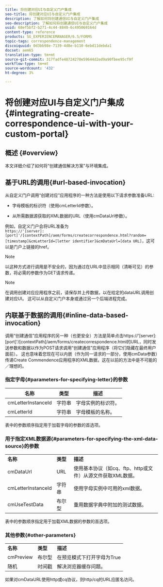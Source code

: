 ```yaml
---
title: 将创建对应UI与自定义门户集成
seo-title: 将创建对应UI与自定义门户集成
description: 了解如何将创建通信UI与自定义门户集成
seo-description: 了解如何将创建通信UI与自定义门户集成
uuid: 68ef5bf2-b271-4c44-8840-6c495069164d
content-type: reference
products: SG_EXPERIENCEMANAGER/6.5/FORMS
topic-tags: correspondence-management
discoiquuid: 0d3bb98e-7139-4d8e-b110-6ebd11debda1
docset: aem65
translation-type: tm+mt
source-git-commit: 317fadfe48724270e59644d2ed9a90fbee95cf9f
workflow-type: tm+mt
source-wordcount: '432'
ht-degree: 3%

---
```



# 将创建对应UI与自定义门户集成{#integrating-create-correspondence-ui-with-your-custom-portal}

## 概述 {#overview}

本文详细介绍了如何将“创建通信解决方案”与环境集成。

## 基于URL的调用{#url-based-invocation}

从自定义门户调用“创建对应”应用程序的一种方法是使用以下请求参数准备URL:

* 字母模板的标识符（使用cmLetterId参数）。

* 从所需数据源获取的XML数据的URL（使用cmDataUrl参数）。

例如，自定义门户会将URL准备为\
`https://'[server]:[port]'/[contextPath]/aem/forms/createcorrespondence.html?random=[timestamp]&cmLetterId=[letter identifier]&cmDataUrl=[data URL]`，这可以是门户上链接的href。

>[!NOTE]
>
>以这种方式进行调用是不安全的，因为通过在URL中显示相同（清晰可见）的参数，将必需的参数作为GET请求传递。

>[!NOTE]
>
>在调用创建对应应用程序之前，请保存并上传数据，以在给定的dataURL调用创建对应UI。 这可以从自定义门户本身或通过另一个后端进程完成。

## 内联基于数据的调用{#inline-data-based-invocation}

调用“创建通信”应用程序的另一种（也更安全）方法是简单点击https://&#39;[server]:[port]&#39;/[contextPath]/aem/forms/createcorrespondence.html的URL，同时发送参数和数据以作为POST请求调用“创建通信”应用程序（将它们隐藏在最终用户面前）。 这也意味着您现在可以内嵌（作为同一请求的一部分，使用cmData参数）传递Create Commendence应用程序的XML数据，这在以前的方法中是不可能的／理想的。

### 指定字母{#parameters-for-specifying-letter}的参数

| **名称** | **类型** | **描述** |
|---|---|---|
| cmLetterInstanceId | 字符串 | 字母实例的标识符。 |
| cmLetterId | 字符串 | 字母模板的名称。 |

表中的参数顺序指定用于加载字母的参数的首选项。

### 用于指定XML数据源{#parameters-for-specifying-the-xml-data-source}的参数

<table>
 <tbody>
  <tr>
   <td><strong>名称</strong></td> 
   <td><strong>类型</strong></td> 
   <td><strong>描述</strong></td> 
  </tr>
  <tr>
   <td>cmDataUrl<br /> </td> 
   <td>URL</td> 
   <td>使用基本协议（如cq、ftp、http或文件）从源文件获取XML数据。<br /> </td> 
  </tr>
  <tr>
   <td>cmLetterInstanceId</td> 
   <td>字符串</td> 
   <td>使用字母实例中可用的xml数据。</td> 
  </tr>
  <tr>
   <td>cmUseTestData</td> 
   <td>布尔型</td> 
   <td>重用数据字典中附加的测试数据。</td> 
  </tr>
 </tbody>
</table>

表中的参数顺序指定用于加载XML数据的参数的首选项。

### 其他参数{#other-parameters}

<table>
 <tbody>
  <tr>
   <td><strong>名称</strong></td> 
   <td><strong>类型</strong></td> 
   <td><strong>描述</strong></td> 
  </tr>
  <tr>
   <td>cmPreview<br /> </td> 
   <td>布尔型</td> 
   <td>在预览模式下打开字母为True<br /> </td> 
  </tr>
  <tr>
   <td>随机</td> 
   <td>时间戳</td> 
   <td>解决浏览器缓存问题。</td> 
  </tr>
 </tbody>
</table>

如果对cmDataURL使用http或cq协议，则http/cq的URL应匿名访问。
